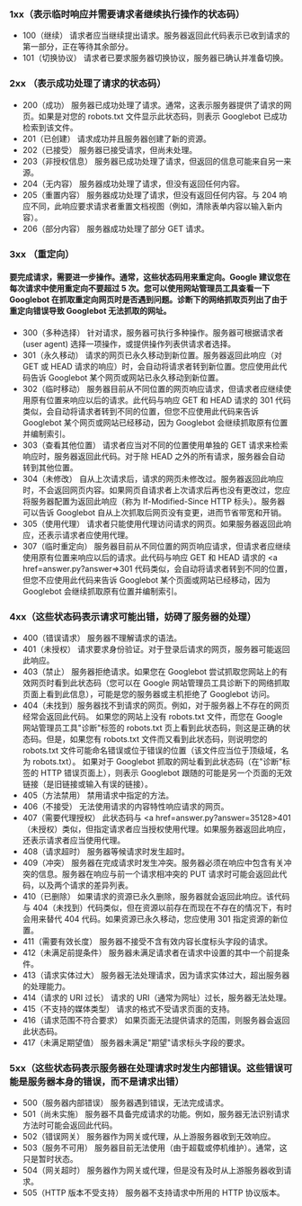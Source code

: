 ### 1xx（表示临时响应并需要请求者继续执行操作的状态码）
* 100（继续）	请求者应当继续提出请求。服务器返回此代码表示已收到请求的第一部分，正在等待其余部分。
* 101（切换协议）	请求者已要求服务器切换协议，服务器已确认并准备切换。

### 2xx （表示成功处理了请求的状态码）
* 200（成功）	服务器已成功处理了请求。通常，这表示服务器提供了请求的网页。如果是对您的 robots.txt 文件显示此状态码，则表示 Googlebot 已成功检索到该文件。
* 201（已创建）	请求成功并且服务器创建了新的资源。
* 202（已接受）	服务器已接受请求，但尚未处理。
* 203（非授权信息）	服务器已成功处理了请求，但返回的信息可能来自另一来源。
* 204（无内容）	服务器成功处理了请求，但没有返回任何内容。
* 205（重置内容）	服务器成功处理了请求，但没有返回任何内容。与 204 响应不同，此响应要求请求者重置文档视图（例如，清除表单内容以输入新内容）。
* 206（部分内容）	服务器成功处理了部分 GET 请求。

### 3xx （重定向）
#### 要完成请求，需要进一步操作。通常，这些状态码用来重定向。Google 建议您在每次请求中使用重定向不要超过 5 次。您可以使用网站管理员工具查看一下 Googlebot 在抓取重定向网页时是否遇到问题。诊断下的网络抓取页列出了由于重定向错误导致 Googlebot 无法抓取的网址。
* 300（多种选择）	针对请求，服务器可执行多种操作。服务器可根据请求者 (user agent) 选择一项操作，或提供操作列表供请求者选择。
* 301（永久移动）	请求的网页已永久移动到新位置。服务器返回此响应（对 GET 或 HEAD 请求的响应）时，会自动将请求者转到新位置。您应使用此代码告诉 Googlebot 某个网页或网站已永久移动到新位置。
* 302（临时移动）	服务器目前从不同位置的网页响应请求，但请求者应继续使用原有位置来响应以后的请求。此代码与响应 GET 和 HEAD 请求的 301 代码类似，会自动将请求者转到不同的位置，但您不应使用此代码来告诉 Googlebot 某个网页或网站已经移动，因为 Googlebot 会继续抓取原有位置并编制索引。
* 303（查看其他位置）	请求者应当对不同的位置使用单独的 GET 请求来检索响应时，服务器返回此代码。对于除 HEAD 之外的所有请求，服务器会自动转到其他位置。
* 304（未修改）
自从上次请求后，请求的网页未修改过。服务器返回此响应时，不会返回网页内容。如果网页自请求者上次请求后再也没有更改过，您应将服务器配置为返回此响应（称为 If-Modified-Since HTTP 标头）。服务器可以告诉 Googlebot 自从上次抓取后网页没有变更，进而节省带宽和开销。
* 305（使用代理）	请求者只能使用代理访问请求的网页。如果服务器返回此响应，还表示请求者应使用代理。
* 307（临时重定向）	服务器目前从不同位置的网页响应请求，但请求者应继续使用原有位置来响应以后的请求。此代码与响应 GET 和 HEAD 请求的 <a href=answer.py?answer=>301</a> 代码类似，会自动将请求者转到不同的位置，但您不应使用此代码来告诉 Googlebot 某个页面或网站已经移动，因为 Googlebot 会继续抓取原有位置并编制索引。

### 4xx（这些状态码表示请求可能出错，妨碍了服务器的处理）
* 400（错误请求）	服务器不理解请求的语法。
* 401（未授权）	请求要求身份验证。对于登录后请求的网页，服务器可能返回此响应。
* 403（禁止）	服务器拒绝请求。如果您在 Googlebot 尝试抓取您网站上的有效网页时看到此状态码（您可以在 Google 网站管理员工具诊断下的网络抓取页面上看到此信息），可能是您的服务器或主机拒绝了 Googlebot 访问。
* 404（未找到）服务器找不到请求的网页。例如，对于服务器上不存在的网页经常会返回此代码。
如果您的网站上没有 robots.txt 文件，而您在 Google 网站管理员工具"诊断"标签的 robots.txt 页上看到此状态码，则这是正确的状态码。但是，如果您有 robots.txt 文件而又看到此状态码，则说明您的 robots.txt 文件可能命名错误或位于错误的位置（该文件应当位于顶级域，名为 robots.txt）。
如果对于 Googlebot 抓取的网址看到此状态码（在"诊断"标签的 HTTP 错误页面上），则表示 Googlebot 跟随的可能是另一个页面的无效链接（是旧链接或输入有误的链接）。
* 405（方法禁用）	禁用请求中指定的方法。
* 406（不接受）	无法使用请求的内容特性响应请求的网页。
* 407（需要代理授权）	此状态码与 <a href=answer.py?answer=35128>401（未授权）</a>类似，但指定请求者应当授权使用代理。如果服务器返回此响应，还表示请求者应当使用代理。
* 408（请求超时）	服务器等候请求时发生超时。
* 409（冲突）	服务器在完成请求时发生冲突。服务器必须在响应中包含有关冲突的信息。服务器在响应与前一个请求相冲突的 PUT 请求时可能会返回此代码，以及两个请求的差异列表。
* 410（已删除）	如果请求的资源已永久删除，服务器就会返回此响应。该代码与 404（未找到）代码类似，但在资源以前存在而现在不存在的情况下，有时会用来替代 404 代码。如果资源已永久移动，您应使用 301 指定资源的新位置。
* 411（需要有效长度）	服务器不接受不含有效内容长度标头字段的请求。
* 412（未满足前提条件）	服务器未满足请求者在请求中设置的其中一个前提条件。
* 413（请求实体过大）	服务器无法处理请求，因为请求实体过大，超出服务器的处理能力。
* 414（请求的 URI 过长）	请求的 URI（通常为网址）过长，服务器无法处理。
* 415（不支持的媒体类型）	请求的格式不受请求页面的支持。
* 416（请求范围不符合要求）	如果页面无法提供请求的范围，则服务器会返回此状态码。
* 417（未满足期望值）	服务器未满足"期望"请求标头字段的要求。

### 5xx（这些状态码表示服务器在处理请求时发生内部错误。这些错误可能是服务器本身的错误，而不是请求出错）
* 500（服务器内部错误）	服务器遇到错误，无法完成请求。
* 501（尚未实施）	服务器不具备完成请求的功能。例如，服务器无法识别请求方法时可能会返回此代码。
* 502（错误网关）	服务器作为网关或代理，从上游服务器收到无效响应。
* 503（服务不可用）	服务器目前无法使用（由于超载或停机维护）。通常，这只是暂时状态。
* 504（网关超时）	服务器作为网关或代理，但是没有及时从上游服务器收到请求。
* 505（HTTP 版本不受支持）	服务器不支持请求中所用的 HTTP 协议版本。
